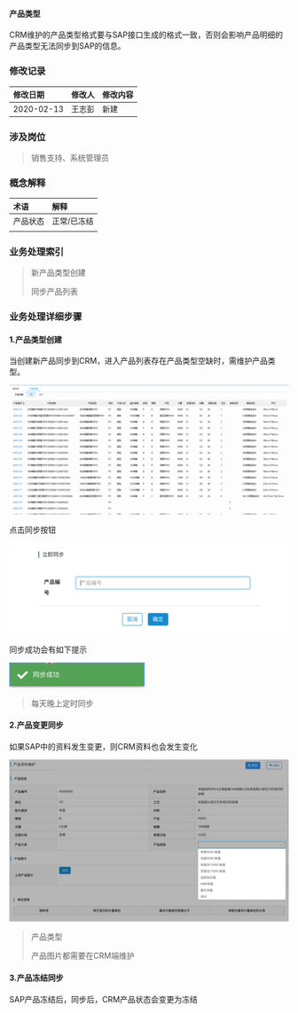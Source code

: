 #### 产品类型

CRM维护的产品类型格式要与SAP接口生成的格式一致，否则会影响产品明细的产品类型无法同步到SAP的信息。

### 修改记录

| 修改日期 | 修改人 | 修改内容 |
| :--- | :--- | :--- |
| 2020-02-13 | 王志彭 | 新建 |

### 涉及岗位

> 销售支持、系统管理员

### 概念解释

| 术语 | 解释 |
| :--- | :--- |
| 产品状态 | 正常/已冻结 |
|  |  |

### 业务处理索引

> 新产品类型创建
>
> 同步产品列表

### 业务处理详细步骤

#### 1.产品类型创建

当创建新产品同步到CRM，进入产品列表存在产品类型空缺时，需维护产品类型。

![](/assets/20200213-01-chanpinleixing)

点击同步按钮

![](/assets/tccptbaj1448.png)

同步成功会有如下提示

![](/assets/xttstbcg.png)

> 每天晚上定时同步

#### 2.产品变更同步

如果SAP中的资料发生变更，则CRM资料也会发生变化

![](/assets/cplx1452.png)

> 产品类型
>
> 产品图片都需要在CRM端维护

#### 3.产品冻结同步

SAP产品冻结后，同步后，CRM产品状态会变更为冻结

